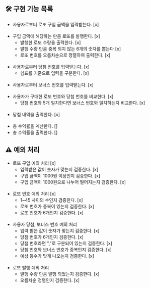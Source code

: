 ## 🛠 구현 기능 목록

- 사용자로부터 로또 구입 금액을 입력받는다. [x]
  <br><br>
- 구입 금액에 해당하는 만큼 로또를 발행한다. [x]
  - 발행한 로또 수량을 출력한다. [x]
  - 발행 수량 만큼 중복 되지 않는 6개의 숫자를 뽑는다 [x]
  - 로또 번호를 오름차순으로 정렬하여 출력한다. [x]
    <br><br>
- 사용자로부터 당첨 번호를 입력받는다. [x]
  - 쉼표를 기준으로 입력을 구분한다. [x]
    <br><br>
- 사용자로부터 보너스 번호를 입력받는다. [x]
    <br><br>
- 사용자가 구매한 로또 번호와 당첨 번호를 비교한다. [x]
  - 당첨 번호와 5개 일치한다면 보너스 번호와 일치하는지 비교한다. [x]
    <br><br>
- 당첨 내역을 출력한다. [x]
  <br><br>
- 총 수익률을 계산한다. []
- 총 수익률을 출력한다. []

## ⚠️ 예외 처리

- 로또 구입 예외 처리 [x]
  - 입력받은 값이 숫자가 맞는지 검증한다. [x]
  - 구입 금액이 1000원 이상인지 검증한다. [x]
  - 구입 금액이 1000원으로 나누어 떨어지는지 검증한다. [x]
    <br><br>
- 로또 번호 예외 처리 [x]
  - 1~45 사이의 수인지 검증한다. [x]
  - 로또 번호가 중복이 있는지 검증한다. [x]
  - 로또 번호가 6개인지 검증한다. [x]
    <br><br>
- 사용자 당첨, 보너스 번호 예외 처리
  - 입력 받은 값이 숫자가 맞는지 검증한다. [x]
  - 당첨 번호가 6개인지 검증한다. [x]
  - 당첨 번호라면 ","로 구분되어 있는지 검증한다. [x]
  - 당첨 번호와 보너스 번호가 중복인지 검증한다. [x]
  - 예상 등수가 맞게 나오는지 검증한다. [x]
  <br><br>
- 로또 발행 예외 처리
  - 발행 수량 만큼 발행 되었는지 검증한다. [x]
  - 오름차순 정렬인지 검증한다. [x]